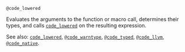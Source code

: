 ```
@code_lowered
```

Evaluates the arguments to the function or macro call, determines their types, and calls [`code_lowered`](@ref) on the resulting expression.

See also: [`code_lowered`](@ref), [`@code_warntype`](@ref), [`@code_typed`](@ref), [`@code_llvm`](@ref), [`@code_native`](@ref).
